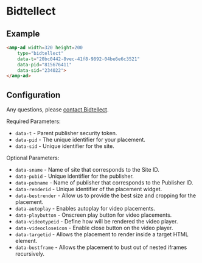 <!---
Copyright 2017 The AMP HTML Authors. All Rights Reserved.

Licensed under the Apache License, Version 2.0 (the "License");
you may not use this file except in compliance with the License.
You may obtain a copy of the License at

      http://www.apache.org/licenses/LICENSE-2.0

Unless required by applicable law or agreed to in writing, software
distributed under the License is distributed on an "AS-IS" BASIS,
WITHOUT WARRANTIES OR CONDITIONS OF ANY KIND, either express or implied.
See the License for the specific language governing permissions and
limitations under the License.
-->

# Bidtellect

## Example

```html
<amp-ad width=320 height=200
    type="bidtellect"
    data-t="20bc0442-8vec-41f8-9892-04be6e6c3521"
    data-pid="815676411"
    data-sid="234022">
</amp-ad>
```

## Configuration

Any questions, please [contact Bidtellect](mailto:technology@bidtellect.com).

Required Parameters:

- ```data-t```  - Parent publisher security token.
- ```data-pid```  - The unique identifier for your placement.
- ```data-sid```  - Unique identifier for the site.

Optional Parameters:

- ```data-sname```  - Name of site that corresponds to the Site ID.
- ```data-pubid```  - Unique identifier for the publisher.
- ```data-pubname```  - Name of publisher that corresponds to the Publisher ID.
- ```data-renderid```  - Unique identifier of the placement widget.
- ```data-bestrender```  - Allow us to provide the best size and cropping for the placement.
- ```data-autoplay```  - Enables autoplay for video placements.
- ```data-playbutton```  - Onscreen play button for video placements.
- ```data-videotypeid```  - Define how will be rendered the video player.
- ```data-videocloseicon```  - Enable close button on the video player.
- ```data-targetid```  - Allows the placement to render inside a target HTML element.
- ```data-bustframe```  - Allows the placement to bust out of nested iframes recursively.
